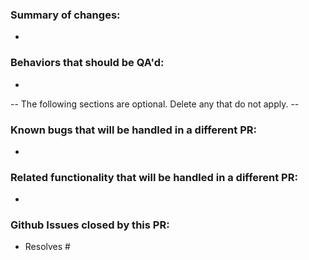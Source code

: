 ### Summary of changes:
 -

### Behaviors that should be QA'd:
 -

-- The following sections are optional. Delete any that do not apply. --
### Known bugs that will be handled in a different PR:
 -

### Related functionality that will be handled in a different PR:
 -

### Github Issues closed by this PR:
 - Resolves #
